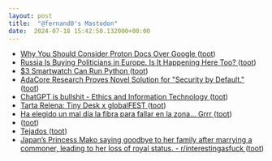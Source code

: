 ```yaml
---
layout: post
title:  "@fernand0's Mastodon"
date:  2024-07-18 15:42:50.132000+00:00
---
```

*  [Why You Should Consider Proton Docs Over Google ](https://lifehacker.com/tech/why-you-should-consider-proton-docs-over-googl) ([toot](https://mastodon.social/@fernand0/112808255168603349))
*  [Russia Is Buying Politicians in Europe. Is It Happening Here Too? ](https://newrepublic.com/article/180630/russia-corruption-network-europe-buying-politicians-americ) ([toot](https://mastodon.social/@fernand0/112807969148532892))
*  [$3 Smartwatch Can Run Python ](https://hackaday.com/2024/06/26/3-smartwatch-can-run-python) ([toot](https://mastodon.social/@fernand0/112807181159680727))
*  [AdaCore Research Proves Novel Solution for "Security by Default." ](https://www.adacore.com/press/adacore-research-proves-novel-solution-for-security-by-defaul) ([toot](https://mastodon.social/@fernand0/112806959628017037))
*  [ChatGPT is bullshit - Ethics and Information Technology ](https://link.springer.com/article/10.1007/s10676-024-09775-) ([toot](https://mastodon.social/@fernand0/112806856873776669))
*  [Tarta Relena: Tiny Desk x globalFEST ](https://www.youtube.com/watch?v=3lwoczostI0&amp%3Bfeature=youtu.b) ([toot](https://mastodon.social/@fernand0/112806549438620743))
*  [Ha elegido un mal día la fibra para fallar en la zona... Grrr ](https://mastodon.social/@fernand0/112806520841598935) ([toot](https://mastodon.social/@fernand0/112806520841598935))
*  [ ](https://mastodon.social/@macosas) ([toot](https://mastodon.social/@fernand0/112805517721331857))
*  [Tejados ](https://www.flickr.com/photos/fernand0/53839737842) ([toot](https://mastodon.social/@fernand0/112804901711674470))
*  [Japan’s Princess Mako saying goodbye to her family after marrying a commoner, leading to her loss of royal status. - r/interestingasfuck ](https://redlib.zaggy.nl/r/interestingasfuck/comments/1dzurbo/japans_princess_mako_saying_goodbye_to_her_family) ([toot](https://mastodon.social/@fernand0/112804847114361134))
